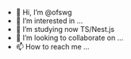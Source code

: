 - 👋 Hi, I’m @ofswg
- 👀 I’m interested in ...
- 🌱 I’m studying now TS/Nest.js
- 💞️ I’m looking to collaborate on ...
- 📫 How to reach me ...

<!---
ofswg/ofswg is a ✨ special ✨ repository because its `README.md` (this file) appears on your GitHub profile.
You can click the Preview link to take a look at your changes.
--->

